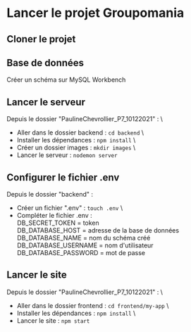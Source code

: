 # Lancer le projet Groupomania

## Cloner le projet

## Base de données
Créer un schéma sur MySQL Workbench

## Lancer le serveur
Depuis le dossier "PaulineChevrollier_P7_10122021" : \
- Aller dans le dossier backend : `cd backend` \
- Installer les dépendances : `npm install` \
- Créer un dossier images : `mkdir images` \
- Lancer le serveur : `nodemon server`

## Configurer le fichier .env
Depuis le dossier "backend" :
- Créer un fichier ".env" : `touch .env` \
- Compléter le fichier .env : \
 DB_SECRET_TOKEN = token \
 DB_DATABASE_HOST = adresse de la base de données \
 DB_DATABASE_NAME = nom du schéma créé \
 DB_DATABASE_USERNAME = nom d'utilisateur \
 DB_DATABASE_PASSWORD = mot de passe

## Lancer le site
Depuis le dossier "PaulineChevrollier_P7_10122021" : \
- Aller dans le dossier frontend : `cd frontend/my-app` \
- Installer les dépendances : `npm install` \
- Lancer le site : `npm start`
